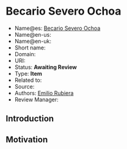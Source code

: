 # Becario Severo Ochoa

* Name@es: [Becario Severo Ochoa]()
* Name@en-us: 
* Name@en-uk: 
* Short name: 
* Domain: 
* URI: 
* Status: **Awaiting Review**
* Type: **Item**
* Related to:
* Source: 
* Authors: [Emilio Rubiera](https://github.com/spitxa)
* Review Manager:

## Introduction



## Motivation